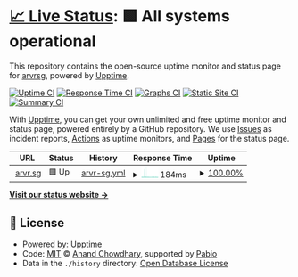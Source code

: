 # [📈 Live Status](https://arvrsg.github.io/upptime): <!--live status--> **🟩 All systems operational**

This repository contains the open-source uptime monitor and status page for [arvrsg](https://arvrsg.github.io/upptime), powered by [Upptime](https://github.com/upptime/upptime).

[![Uptime CI](https://github.com/arvrsg/upptime/workflows/Uptime%20CI/badge.svg)](https://github.com/arvrsg/upptime/actions?query=workflow%3A%22Uptime+CI%22)
[![Response Time CI](https://github.com/arvrsg/upptime/workflows/Response%20Time%20CI/badge.svg)](https://github.com/arvrsg/upptime/actions?query=workflow%3A%22Response+Time+CI%22)
[![Graphs CI](https://github.com/arvrsg/upptime/workflows/Graphs%20CI/badge.svg)](https://github.com/arvrsg/upptime/actions?query=workflow%3A%22Graphs+CI%22)
[![Static Site CI](https://github.com/arvrsg/upptime/workflows/Static%20Site%20CI/badge.svg)](https://github.com/arvrsg/upptime/actions?query=workflow%3A%22Static+Site+CI%22)
[![Summary CI](https://github.com/arvrsg/upptime/workflows/Summary%20CI/badge.svg)](https://github.com/arvrsg/upptime/actions?query=workflow%3A%22Summary+CI%22)

With [Upptime](https://upptime.js.org), you can get your own unlimited and free uptime monitor and status page, powered entirely by a GitHub repository. We use [Issues](https://github.com/arvrsg/upptime/issues) as incident reports, [Actions](https://github.com/arvrsg/upptime/actions) as uptime monitors, and [Pages](https://arvrsg.github.io/upptime) for the status page.

<!--start: status pages-->
<!-- This summary is generated by Upptime (https://github.com/upptime/upptime) -->
<!-- Do not edit this manually, your changes will be overwritten -->
<!-- prettier-ignore -->
| URL | Status | History | Response Time | Uptime |
| --- | ------ | ------- | ------------- | ------ |
| <img alt="" src="https://icons.duckduckgo.com/ip3/arvr.sg.ico" height="13"> [arvr.sg](https://arvr.sg) | 🟩 Up | [arvr-sg.yml](https://github.com/arvrsg/upptime/commits/HEAD/history/arvr-sg.yml) | <details><summary><img alt="Response time graph" src="./graphs/arvr-sg/response-time-week.png" height="20"> 184ms</summary><br><a href="https://arvrsg.github.io/upptime/history/arvr-sg"><img alt="Response time 179" src="https://img.shields.io/endpoint?url=https%3A%2F%2Fraw.githubusercontent.com%2Farvrsg%2Fupptime%2FHEAD%2Fapi%2Farvr-sg%2Fresponse-time.json"></a><br><a href="https://arvrsg.github.io/upptime/history/arvr-sg"><img alt="24-hour response time 132" src="https://img.shields.io/endpoint?url=https%3A%2F%2Fraw.githubusercontent.com%2Farvrsg%2Fupptime%2FHEAD%2Fapi%2Farvr-sg%2Fresponse-time-day.json"></a><br><a href="https://arvrsg.github.io/upptime/history/arvr-sg"><img alt="7-day response time 184" src="https://img.shields.io/endpoint?url=https%3A%2F%2Fraw.githubusercontent.com%2Farvrsg%2Fupptime%2FHEAD%2Fapi%2Farvr-sg%2Fresponse-time-week.json"></a><br><a href="https://arvrsg.github.io/upptime/history/arvr-sg"><img alt="30-day response time 179" src="https://img.shields.io/endpoint?url=https%3A%2F%2Fraw.githubusercontent.com%2Farvrsg%2Fupptime%2FHEAD%2Fapi%2Farvr-sg%2Fresponse-time-month.json"></a><br><a href="https://arvrsg.github.io/upptime/history/arvr-sg"><img alt="1-year response time 179" src="https://img.shields.io/endpoint?url=https%3A%2F%2Fraw.githubusercontent.com%2Farvrsg%2Fupptime%2FHEAD%2Fapi%2Farvr-sg%2Fresponse-time-year.json"></a></details> | <details><summary><a href="https://arvrsg.github.io/upptime/history/arvr-sg">100.00%</a></summary><a href="https://arvrsg.github.io/upptime/history/arvr-sg"><img alt="All-time uptime 100.00%" src="https://img.shields.io/endpoint?url=https%3A%2F%2Fraw.githubusercontent.com%2Farvrsg%2Fupptime%2FHEAD%2Fapi%2Farvr-sg%2Fuptime.json"></a><br><a href="https://arvrsg.github.io/upptime/history/arvr-sg"><img alt="24-hour uptime 100.00%" src="https://img.shields.io/endpoint?url=https%3A%2F%2Fraw.githubusercontent.com%2Farvrsg%2Fupptime%2FHEAD%2Fapi%2Farvr-sg%2Fuptime-day.json"></a><br><a href="https://arvrsg.github.io/upptime/history/arvr-sg"><img alt="7-day uptime 100.00%" src="https://img.shields.io/endpoint?url=https%3A%2F%2Fraw.githubusercontent.com%2Farvrsg%2Fupptime%2FHEAD%2Fapi%2Farvr-sg%2Fuptime-week.json"></a><br><a href="https://arvrsg.github.io/upptime/history/arvr-sg"><img alt="30-day uptime 100.00%" src="https://img.shields.io/endpoint?url=https%3A%2F%2Fraw.githubusercontent.com%2Farvrsg%2Fupptime%2FHEAD%2Fapi%2Farvr-sg%2Fuptime-month.json"></a><br><a href="https://arvrsg.github.io/upptime/history/arvr-sg"><img alt="1-year uptime 100.00%" src="https://img.shields.io/endpoint?url=https%3A%2F%2Fraw.githubusercontent.com%2Farvrsg%2Fupptime%2FHEAD%2Fapi%2Farvr-sg%2Fuptime-year.json"></a></details>

<!--end: status pages-->

[**Visit our status website →**](https://arvrsg.github.io/upptime)

## 📄 License

- Powered by: [Upptime](https://github.com/upptime/upptime)
- Code: [MIT](./LICENSE) © [Anand Chowdhary](https://anandchowdhary.com), supported by [Pabio](https://pabio.com)
- Data in the `./history` directory: [Open Database License](https://opendatacommons.org/licenses/odbl/1-0/)
